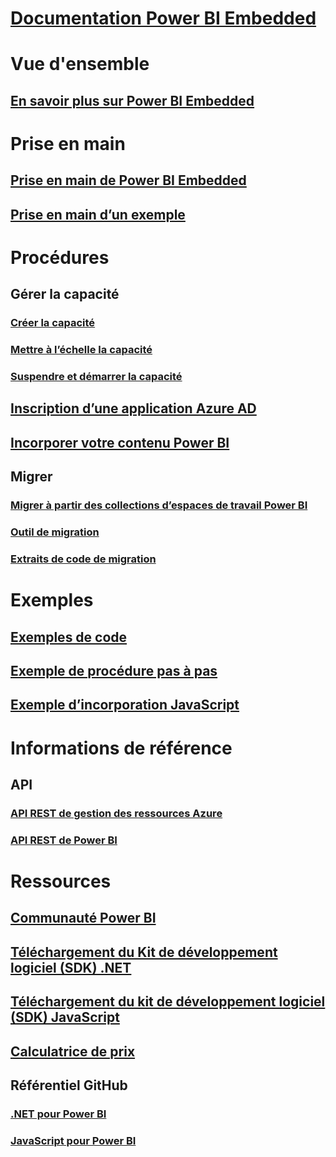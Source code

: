 # [Documentation Power BI Embedded](index.md)

# Vue d'ensemble
## [En savoir plus sur Power BI Embedded](what-is-power-bi-embedded.md)

# Prise en main
## [Prise en main de Power BI Embedded](get-started.md)
## [Prise en main d’un exemple](https://powerbi.microsoft.com/documentation/powerbi-developer-embed-sample-app-owns-data/)

# Procédures
## Gérer la capacité
### [Créer la capacité](create-capacity.md)
### [Mettre à l’échelle la capacité](scale-capacity.md)
### [Suspendre et démarrer la capacité](pause-start.md)
## [Inscription d’une application Azure AD](https://powerbi.microsoft.com/documentation/powerbi-developer-register-app/)
## [Incorporer votre contenu Power BI](https://powerbi.microsoft.com/documentation/powerbi-developer-embedding-content/)

## Migrer
### [Migrer à partir des collections d’espaces de travail Power BI](migrate-from-power-bi-workspace-collections.md)
### [Outil de migration](migrate-tool.md)
### [Extraits de code de migration](migrate-code-snippets.md)

# Exemples
## [Exemples de code](https://github.com/Microsoft/PowerBI-Developer-Samples)
## [Exemple de procédure pas à pas](https://powerbi.microsoft.com/documentation/powerbi-developer-embed-sample-app-owns-data/)
## [Exemple d’incorporation JavaScript](https://microsoft.github.io/PowerBI-JavaScript/demo/)

# Informations de référence
## API
### [API REST de gestion des ressources Azure](https://docs.microsoft.com/rest/api/power-bi-embedded/)
### [API REST de Power BI](https://msdn.microsoft.com/library/mt147898.aspx)

# Ressources
## [Communauté Power BI](http://community.powerbi.com/t5/Developer/bd-p/Developer)
## [Téléchargement du Kit de développement logiciel (SDK) .NET](https://www.nuget.org/packages/Microsoft.PowerBI.Api/)
## [Téléchargement du kit de développement logiciel (SDK) JavaScript](https://www.nuget.org/packages/Microsoft.PowerBI.JavaScript/)
## [Calculatrice de prix](https://azure.microsoft.com/pricing/calculator/)
## Référentiel GitHub
### [.NET pour Power BI](https://github.com/Microsoft/PowerBI-CSharp)
### [JavaScript pour Power BI](https://github.com/Microsoft/PowerBI-JavaScript)


